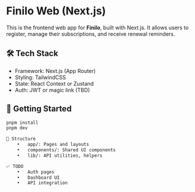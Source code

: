 # Finilo Web (Next.js)

This is the frontend web app for **Finilo**, built with Next.js. It allows users to register, manage their subscriptions, and receive renewal reminders.

## 🛠 Tech Stack
- Framework: Next.js (App Router)
- Styling: TailwindCSS
- State: React Context or Zustand
- Auth: JWT or magic link (TBD)

## 🚀 Getting Started
```bash
pnpm install
pnpm dev

📁 Structure
	•	app/: Pages and layouts
	•	components/: Shared UI components
	•	lib/: API utilities, helpers

✅ TODO
	•	Auth pages
	•	Dashboard UI
	•	API integration